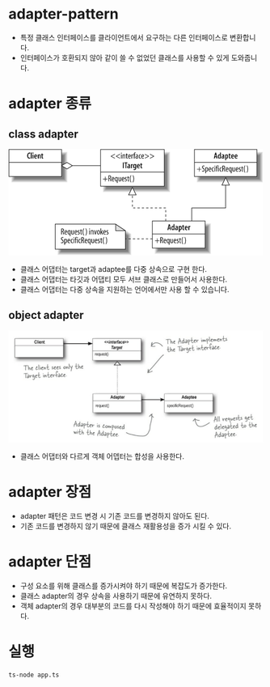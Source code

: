 # adapter-pattern
- 특정 클래스 인터페이스를 클라이언트에서 요구하는 다른 인터페이스로 변환합니다.
- 인터페이스가 호환되지 않아 같이 쓸 수 없었던 클래스를 사용할 수 있게 도와줍니다.

# adapter 종류
## class adapter
![img.png](img.png)
- 클래스 어댑터는 target과 adaptee를 다중 상속으로 구현 한다. 
- 클래스 어댑터는 타깃과 어댑티 모두 서브 클래스로 만들어서 사용한다.
- 클래스 어댑터는 다중 상속을 지원하는 언어에서만 사용 할 수 있습니다.


## object adapter
![img_1.png](img_1.png)
- 클래스 어댑터와 다르게 객체 어뎁터는 합성을 사용한다.


# adapter 장점
- adapter 패턴은 코드 변경 시 기존 코드를 변경하지 않아도 된다.
- 기존 코드를 변경하지 않기 때문에 클래스 재활용성을 증가 시킬 수 있다.

# adapter 단점
- 구성 요소를 위해 클래스를 증가시켜야 하기 때문에 복잡도가 증가한다.
- 클래스 adapter의 경우 상속을 사용하기 때문에 유연하지 못하다.
- 객체 adapter의 경우 대부분의 코드를 다시 작성해야 하기 때문에 효율적이지 못하다.

# 실행
``` bash
ts-node app.ts
```
